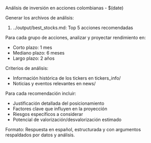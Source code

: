Análisis de inversión en acciones colombianas - $(date)

Generar los archivos de análisis:
1. ../output/best_stocks.md: Top 5 acciones recomendadas

Para cada grupo de acciones, analizar y proyectar rendimiento en:
- Corto plazo: 1 mes
- Mediano plazo: 6 meses  
- Largo plazo: 2 años

Criterios de análisis:
- Información histórica de los tickers en tickers_info/
- Noticias y eventos relevantes en news/

Para cada recomendación incluir:
- Justificación detallada del posicionamiento
- Factores clave que influyen en la proyección
- Riesgos específicos a considerar
- Potencial de valorización/desvalorización estimado

Formato: Respuesta en español, estructurada y con argumentos respaldados por datos y análisis.